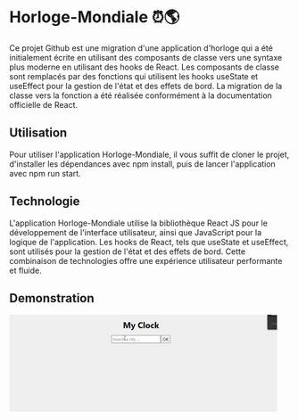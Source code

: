 # Horloge-Mondiale ⏰🌎

Ce projet Github est une migration d'une application d'horloge qui a été initialement écrite en utilisant des composants de classe vers une syntaxe plus moderne en utilisant des hooks de React. Les composants de classe sont remplacés par des fonctions qui utilisent les hooks useState et useEffect pour la gestion de l'état et des effets de bord. La migration de la classe vers la fonction a été réalisée conformément à la documentation officielle de React.

## Utilisation

Pour utiliser l'application Horloge-Mondiale, il vous suffit de cloner le projet, d'installer les dépendances avec npm install, puis de lancer l'application avec npm run start.

## Technologie

L'application Horloge-Mondiale utilise la bibliothèque React JS pour le développement de l'interface utilisateur, ainsi que JavaScript pour la logique de l'application. Les hooks de React, tels que useState et useEffect, sont utilisés pour la gestion de l'état et des effets de bord. Cette combinaison de technologies offre une expérience utilisateur performante et fluide.

## Demonstration

![giphy](./public/giphy.gif)
